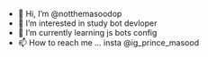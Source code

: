 - 👋 Hi, I’m @notthemasoodop
- 👀 I’m interested in study bot devloper 
- 🌱 I’m currently learning js bots config
- 📫 How to reach me ... insta @ig_prince_masood

<!---
notthemasoodop/notthemasoodop is a ✨ special ✨ repository because its `README.md` (this file) appears on your GitHub profile.
You can click the Preview link to take a look at your changes.
--->
